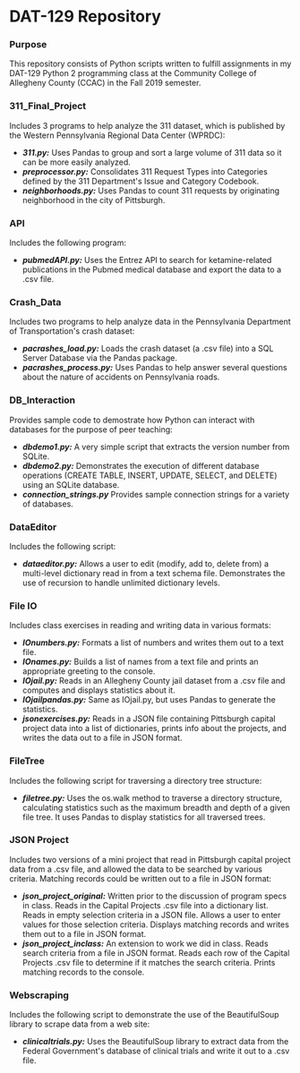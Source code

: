 # DAT-129 Repository

### Purpose
This repository consists of Python scripts written to fulfill assignments in my DAT-129 Python 2 programming class at the Community College of Allegheny County (CCAC) in the Fall 2019 semester.

### 311_Final\_Project
Includes 3 programs to help analyze the 311 dataset, which is published by the Western Pennsylvania Regional Data Center (WPRDC):

* ***311.py:*** Uses Pandas to group and sort a large volume of 311 data so it can be more easily analyzed.
* ***preprocessor.py:*** Consolidates 311 Request Types into Categories defined by the 311 Department's Issue and Category Codebook.
* ***neighborhoods.py:*** Uses Pandas to count 311 requests by originating neighborhood in the city of Pittsburgh. 

### API
Includes the following program:

* ***pubmedAPI.py:*** Uses the Entrez API to search for ketamine-related publications in the Pubmed medical database and export the data to a .csv file.

### Crash\_Data
Includes two programs to help analyze data in the Pennsylvania Department of Transportation's crash dataset:

* ***pacrashes\_load.py:***  Loads the crash dataset (a .csv file) into a SQL Server Database via the Pandas package.
* ***pacrashes\_process.py:*** Uses Pandas to help answer several questions about the nature of accidents on Pennsylvania roads.

### DB_Interaction
Provides sample code to demostrate how Python can interact with databases for the purpose of peer teaching:

* ***dbdemo1.py:*** A very simple script that extracts the version number from SQLite.
* ***dbdemo2.py:*** Demonstrates the execution of different database operations (CREATE TABLE, INSERT, UPDATE, SELECT, and DELETE) using an SQLite database.
* ***connection_strings.py*** Provides sample connection strings for a variety of databases.

### DataEditor
Includes the following script:

* ***dataeditor.py:*** Allows a user to edit (modify, add to, delete from) a multi-level dictionary read in from a text schema file.  Demonstrates the use of recursion to handle unlimited dictionary levels.

### File IO
Includes class exercises in reading and writing data in various formats:

* ***IOnumbers.py:*** Formats a list of numbers and writes them out to a text file.
* ***IOnames.py:*** Builds a list of names from a text file and prints an appropriate greeting to the console.
* ***IOjail.py:*** Reads in an Allegheny County jail dataset from a .csv file and computes and displays statistics about it.
* ***IOjailpandas.py:*** Same as IOjail.py, but uses Pandas to generate the statistics.
* ***jsonexercises.py:*** Reads in a JSON file containing Pittsburgh capital project data into a list of dictionaries, prints info about the projects, and writes the data out to a file in JSON format.

### FileTree
Includes the following script for traversing a directory tree structure:

* ***filetree.py:*** Uses the os.walk method to traverse a directory structure, calculating statistics such as the maximum breadth and depth of a given file tree.  It uses Pandas to display statistics for all traversed trees.

### JSON Project
Includes two versions of a mini project that read in Pittsburgh capital project data from a .csv file, and allowed the data to be searched by various criteria.   Matching records could be written out to a file in JSON format:

* ***json_project_original:*** Written prior to the discussion of program specs in class.  Reads in the Capital Projects .csv file into a dictionary list.  Reads in empty selection criteria in a JSON file.  Allows a user to enter values for those selection criteria.  Displays matching records and writes them out to a file in JSON format. 
* ***json_project_inclass:*** An extension to work we did in class.  Reads search criteria from a file in JSON format.  Reads each row of the Capital Projects .csv file to determine if it matches the search criteria.  Prints matching records to the console.

### Webscraping
Includes the following script to demonstrate the use of the BeautifulSoup library to scrape data from a web site:

* ***clinicaltrials.py:*** Uses the BeautifulSoup library to extract data from the Federal Government's database of clinical trials and write it out to a .csv file. 

 


